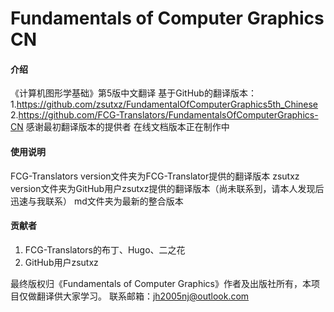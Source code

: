 # Fundamentals of Computer Graphics CN

#### 介绍
《计算机图形学基础》第5版中文翻译
基于GitHub的翻译版本：
1.https://github.com/zsutxz/FundamentalOfComputerGraphics5th_Chinese
2.https://github.com/FCG-Translators/FundamentalsOfComputerGraphics-CN
感谢最初翻译版本的提供者
在线文档版本正在制作中


#### 使用说明
FCG-Translators version文件夹为FCG-Translator提供的翻译版本
zsutxz version文件夹为GitHub用户zsutxz提供的翻译版本（尚未联系到，请本人发现后迅速与我联系）
md文件夹为最新的整合版本


#### 贡献者
1.  FCG-Translators的布丁、Hugo、二之花
2.  GitHub用户zsutxz

最终版权归《Fundamentals of Computer Graphics》作者及出版社所有，本项目仅做翻译供大家学习。
联系邮箱：jh2005nj@outlook.com